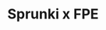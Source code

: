 ---
slug: sprunki-x-fpe-1975
title: Sprunki x FPE
description: "Sprunki x FPE is an exciting online game. Play for free directly in your browser!"
icon: /images/popular_mods/Sprunki x FPE.png
url: https://wowtbc.net/sprunkin/sprunki-x-fpe/index.html
previewImage: /images/popular_mods/Sprunki x FPE.png
type: popular mods

# SEO配置
seo:
  title: "Sprunki x FPE - Play Free Online Game | Fun Browser Games"
  description: "Sprunki x FPE - Play this fun online game for free in your browser. No download required!"
  ogImage: "/images/popular_mods/Sprunki x FPE.png"
  keywords: "sprunki-x-fpe-1975, online game, browser game, free game, popular mods game, play online"

videoUrls:
  - https://www.youtube.com/embed/example1
  - https://www.youtube.com/embed/example2

whyPlay:
  title: "Why Play Sprunki x FPE?"
  items:
    - "Immersive Gameplay: Sprunki x FPE offers an engaging and immersive gaming experience that will keep you entertained for hours"
    - "Challenging Levels: Test your skills with increasingly difficult challenges and obstacles"
    - "Beautiful Graphics: Enjoy stunning visuals and smooth animations that bring the game world to life"
    - "Regular Updates: New content and features are added regularly to keep the game fresh and exciting"
    - "Free to Play: Experience all the fun without spending a penny"
    - "Community Features: Connect with other players, share strategies, and compete for high scores"
    - "Cross-Platform: Play on any device with a web browser, no downloads required"

features:
  title: "Key Features of Sprunki x FPE"
  image: "/images/popular_mods/Sprunki x FPE.png"
  items:
    - "Intuitive Controls: Easy to learn controls make Sprunki x FPE accessible for players of all skill levels"
    - "Multiple Game Modes: Enjoy various gameplay options that provide different challenges and experiences"
    - "Character Customization: Personalize your gaming experience with unique characters and items"
    - "Achievement System: Complete special tasks to earn rewards and recognition"
    - "Leaderboards: Compete with players worldwide and see who can achieve the highest scores"

characteristics:
  title: "Game Characteristics"
  image: "/images/popular_mods/Sprunki x FPE.png"
  items:
    - "Genre: Popular mods game with elements of strategy and skill"
    - "Difficulty: Suitable for both casual gamers and those seeking a challenge"
    - "Play Time: Quick sessions or extended gameplay, depending on your preference"
    - "Art Style: Vibrant and engaging visuals that enhance the gaming experience"
    - "Sound Design: Immersive audio that complements the gameplay perfectly"

info: "Sprunki x FPE is an exciting online game that offers players a unique and engaging gaming experience. With its intuitive controls, stunning visuals, and challenging gameplay, Sprunki x FPE provides hours of entertainment for players of all ages and skill levels. Whether you're looking for a quick gaming session during a break or an extended play session, Sprunki x FPE delivers an immersive experience that will keep you coming back for more. The game features multiple levels of increasing difficulty, ensuring that players are constantly challenged as they progress. With regular updates adding new content and features, Sprunki x FPE remains fresh and exciting, providing endless entertainment options for its growing community of players."

howToPlayIntro: "Welcome to Sprunki x FPE! This guide will walk you through the basics and help you master the game. Whether you're a beginner or looking to improve your skills, these tips and instructions will enhance your gaming experience."

howToPlaySteps:
  - title: "Getting Started"
    description: "Begin your Sprunki x FPE adventure by familiarizing yourself with the controls. Use your keyboard or mouse to navigate through the game interface. The tutorial will guide you through the basic mechanics and help you understand the objectives."
  - title: "Understanding the Objectives"
    description: "In Sprunki x FPE, your main goal is to progress through levels by completing specific objectives. Each level presents unique challenges that require different strategies and approaches."
  - title: "Mastering the Controls"
    description: "Practice using the controls to improve your precision and reaction time. Sprunki x FPE requires quick reflexes and strategic thinking to overcome obstacles and defeat opponents."
  - title: "Utilizing Power-ups"
    description: "Collect power-ups throughout the game to enhance your abilities and overcome difficult challenges. Each power-up offers unique advantages that can be crucial for success."
  - title: "Developing Strategies"
    description: "As you progress in Sprunki x FPE, develop effective strategies for different scenarios. Analyze patterns, anticipate challenges, and adapt your approach to maximize your performance."

faq:
  title: "Frequently Asked Questions about Sprunki x FPE"
  items:
    - question: "Is Sprunki x FPE free to play?"
      answer: "Yes, Sprunki x FPE is completely free to play directly in your web browser. No downloads or purchases are required to enjoy the full game experience."
    - question: "Can I play Sprunki x FPE on mobile devices?"
      answer: "Yes, Sprunki x FPE is optimized for both desktop and mobile play. You can enjoy the game on any device with a web browser and internet connection."
    - question: "Are there any in-game purchases?"
      answer: "While Sprunki x FPE is free to play, there may be optional in-game purchases available for cosmetic items or additional features that don't affect core gameplay."
    - question: "How often is Sprunki x FPE updated?"
      answer: "The developers regularly update Sprunki x FPE with new content, features, and improvements based on player feedback and game performance."
    - question: "Can I play Sprunki x FPE offline?"
      answer: "Currently, Sprunki x FPE requires an internet connection to play as it's a browser-based online game."
    - question: "Is Sprunki x FPE suitable for children?"
      answer: "Yes, Sprunki x FPE is designed to be family-friendly and suitable for players of all ages."
    - question: "How do I report bugs or issues?"
      answer: "If you encounter any problems while playing Sprunki x FPE, you can report them through the game's support page or contact the developers directly through their website."
    - question: "Still Have Questions?"
      answer: "If you have additional questions about Sprunki x FPE that aren't covered in this FAQ, please visit our support center or contact our customer service team for assistance."
---
